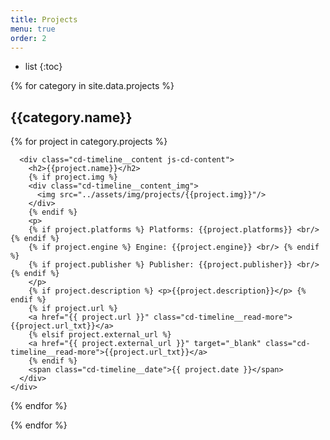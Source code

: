 ```yaml
---
title: Projects
menu: true
order: 2
---
```


<link rel="stylesheet" href="../css/vertical_timeline.css">

* list
{:toc}

{% for category in site.data.projects %}
## {{category.name}}

<section class="cd-timeline js-cd-timeline">
  <style>#id{{category.color}}::before { background:#{{category.color}}; }</style>
  <div class="cd-timeline__container" id="id{{category.color}}">
{% for project in category.projects %}
    <div class="cd-timeline__block js-cd-block">
      <div class="cd-timeline__img cd-timeline__img--picture js-cd-img">
        <!-- <img src="img/cd-icon-picture.svg" alt="Picture"> -->
      </div>

      <div class="cd-timeline__content js-cd-content">
        <h2>{{project.name}}</h2>
        {% if project.img %}
        <div class="cd-timeline__content_img">
          <img src="../assets/img/projects/{{project.img}}"/>
        </div>
        {% endif %}
        <p>
        {% if project.platforms %} Platforms: {{project.platforms}} <br/> {% endif %}
        {% if project.engine %} Engine: {{project.engine}} <br/> {% endif %}
        {% if project.publisher %} Publisher: {{project.publisher}} <br/> {% endif %}
        </p>
        {% if project.description %} <p>{{project.description}}</p> {% endif %}
        {% if project.url %}
        <a href="{{ project.url }}" class="cd-timeline__read-more">{{project.url_txt}}</a>
        {% elsif project.external_url %}
        <a href="{{ project.external_url }}" target="_blank" class="cd-timeline__read-more">{{project.url_txt}}</a>
        {% endif %}
        <span class="cd-timeline__date">{{ project.date }}</span>
      </div>
    </div>
{% endfor %}
  </div>
</section>
{% endfor %}

<script src="../js/vertical_timeline.js"></script>